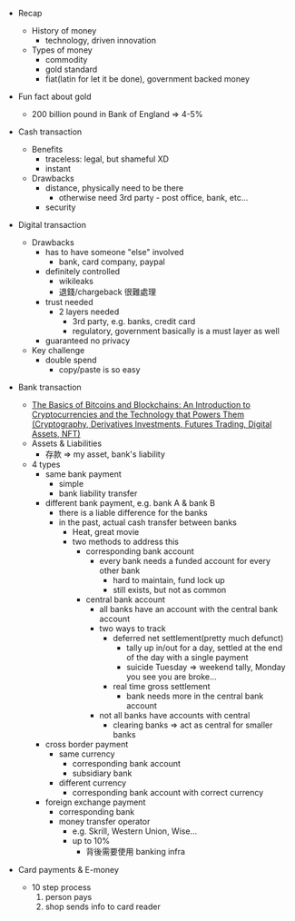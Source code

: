 - Recap
    - History of money
        - technology, driven innovation
    - Types of money
        - commodity
        - gold standard
        - fiat(latin for let it be done), government backed money

- Fun fact about gold
    - 200 billion pound in Bank of England => 4-5%

- Cash transaction
    - Benefits
        - traceless: legal, but shameful XD
        - instant
    - Drawbacks
        - distance, physically need to be there
            - otherwise need 3rd party - post office, bank, etc...
        - security

- Digital transaction
    - Drawbacks
        - has to have someone "else" involved
            - bank, card company, paypal
        - definitely controlled
            - wikileaks
            - 退錢/chargeback 很難處理
        - trust needed
            - 2 layers needed
                - 3rd party, e.g. banks, credit card
                - regulatory, government basically is a must layer as well
        - guaranteed no privacy
    - Key challenge
        - double spend
            - copy/paste is so easy

- Bank transaction
    - [The Basics of Bitcoins and Blockchains: An Introduction to Cryptocurrencies and the Technology that Powers Them (Cryptography, Derivatives Investments, Futures Trading, Digital Assets, NFT)](https://www.amazon.com/Basics-Bitcoins-Blockchains-Introduction-Cryptocurrencies/dp/1633538001)
    - Assets & Liabilities
        - 存款 => my asset, bank's liability
    - 4 types
        - same bank payment
            - simple
            - bank liability transfer
        - different bank payment, e.g. bank A & bank B
            - there is a liable difference for the banks
            - in the past, actual cash transfer between banks
                - Heat, great movie
                - two methods to address this
                    - corresponding bank account
                        - every bank needs a funded account for every other bank
                            - hard to maintain, fund lock up
                            - still exists, but not as common
                    - central bank account
                        - all banks have an account with the central bank account
                        - two ways to track
                            - deferred net settlement(pretty much defunct)
                                - tally up in/out for a day, settled at the end of the day with a single payment
                                - suicide Tuesday => weekend tally, Monday you see you are broke...
                            - real time gross settlement
                                - bank needs more in the central bank account
                        - not all banks have accounts with central
                            - clearing banks => act as central for smaller banks
        - cross border payment
            - same currency
                - corresponding bank account
                - subsidiary bank
            - different currency
                - corresponding bank account with correct currency
        - foreign exchange payment
            - corresponding bank
            - money transfer operator
                - e.g. Skrill, Western Union, Wise...
                - up to 10%
                    - 背後需要使用 banking infra
- Card payments & E-money
    - 10 step process
        1. person pays
        2. shop sends info to card reader